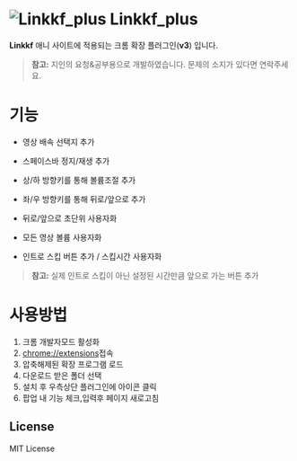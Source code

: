 # ![Linkkf_plus](https://i.imgur.com/a8Hemvt.png) Linkkf_plus
 **Linkkf** 애니 사이트에 적용되는 크롬 확장 플러그인(**v3**) 입니다.
 > **참고:** 지인의 요청&공부용으로 개발하였습니다. 문제의 소지가 있다면 연락주세요.

# 기능
+ 영상 배속 선택지 추가
+ 스페이스바 정지/재생 추가
+ 상/하 방향키를 통해 볼륨조절 추가
+ 좌/우 방향키를 통해 뒤로/앞으로 추가
+ 뒤로/앞으로 초단위 사용자화
+ 모든 영상 볼륨 사용자화

+ 인트로 스킵 버튼 추가 / 스킵시간 사용자화
 > **참고:** 실제 인트로 스킵이 아닌 설정된 시간만큼 앞으로 가는 버튼 추가

# 사용방법

 1. 크롬 개발자모드 활성화
 2. [chrome://extensions](chrome://extensions)접속
 3. 압축해제된 확장 프로그램 로드
 4. 다운로드 받은 폴더 선택
 5. 설치 후 우측상단 플러그인에 아이콘 클릭
 6. 팝업 내 기능 체크,입력후 페이지 새로고침
 
## License

MIT License